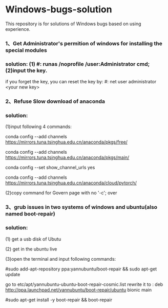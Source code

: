 # Windows-bugs-solution
This repository is for solutions of Windows bugs based on using experience.

### 1、Get Administrator's permition of windows for installing the special modules
### solution: (1) #: runas /noprofile /user:Administrator cmd;(2)input the key.
if you forget the key, you can reset the key by: #: net user administrator <your new key\>

### 2、Refuse Slow download of anaconda
### solution: 

(1)input following 4 commands:

conda config --add channels https://mirrors.tuna.tsinghua.edu.cn/anaconda/pkgs/free/

conda config --add channels https://mirrors.tuna.tsinghua.edu.cn/anaconda/pkgs/main/

conda config --set show_channel_urls yes

conda config --add channels https://mirrors.tuna.tsinghua.edu.cn/anaconda/cloud/pytorch/

(2)copy command for Govern page with no '-c';
over

### 3、grub issues in two systems of windows and ubuntu(also named boot-repair)
### solution: 
(1) get a usb disk of Ubutu

(2) get in the ubuntu live

(3)open the terminal and input following commands:

#sudo add-apt-repository ppa:yannubuntu/boot-repair && sudo apt-get update

go to etc/apt/yannubuntu-ubuntu-boot-repair-cosmic.list  rewrite it to : deb http://ppa.launchpad.net/yannubuntu/boot-repair/ubuntu bionic main

#sudo apt-get install -y boot-repair && boot-repair
